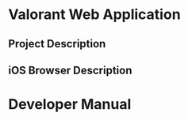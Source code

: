 # Valorant Web Application
## Project Description

## iOS Browser Description


# Developer Manual

